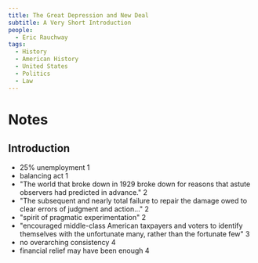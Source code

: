 ```yaml
---
title: The Great Depression and New Deal
subtitle: A Very Short Introduction
people:
  - Eric Rauchway
tags:
  - History
  - American History
  - United States
  - Politics
  - Law
---
```


# Notes

## Introduction
- 25% unemployment 1
- balancing act 1
- "The world that broke down in 1929 broke down for reasons that astute observers had predicted in advance." 2
- "The subsequent and nearly total failure to repair the damage owed to clear errors of judgment and action..." 2
- "spirit of pragmatic experimentation" 2
- "encouraged middle-class American taxpayers and voters to identify themselves with the unfortunate many, rather than the fortunate few" 3
- no overarching consistency 4
- financial relief may have been enough 4
